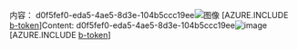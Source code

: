 <span data-ttu-id="803c3-101">内容： d0f5fef0-eda5-4ae5-8d3e-104b5ccc19ee![图像](7345760b-924e-41d9-aece-491f62d13155.png)
[AZURE.INCLUDE [b-token](2567fa8a-1c52-4d6f-8177-598d8cff90b5.md)]</span><span class="sxs-lookup"><span data-stu-id="803c3-101">Content: d0f5fef0-eda5-4ae5-8d3e-104b5ccc19ee![image](7345760b-924e-41d9-aece-491f62d13155.png)
[AZURE.INCLUDE [b-token](2567fa8a-1c52-4d6f-8177-598d8cff90b5.md)]</span></span>
